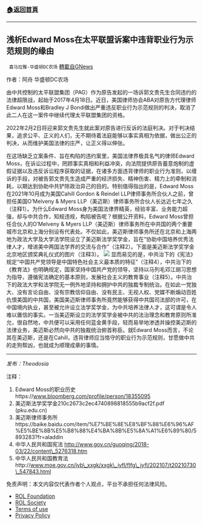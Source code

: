 ###  [:house:返回首頁](https://github.com/ourhimalayas/txt)
---


## 浅析Edward Moss在太平联盟诉案中违背职业行为示范规则的缘由
` 喜马拉雅-华盛顿DC农场` [轉載自GNews](https://gnews.org/zh-hans/1895799/)

作者：阿舟 华盛顿DC农场

由中共控制的太平联盟集团（PAG）作为原告发起的一场诉郭文贵先生合同违约的法律超限战，起始于2017年4月18日。近日，美国律师协会ABA对原告方代理律师Edward Moss和Bradley J Bondi做出严重违反职业行为示范规则的判决，取消了此二人在这一案件中继续代理太平联盟集团的资格。

2022年2月2日将迎来郭文贵先生就此案对原告进行反诉的法庭判决。对于判决结果，追求公平、正义的人们，无不期待着法庭能够以事实真相为依据，做出公正的判决，从而维护美国法律的庄严，让正义得以伸张。

在这场缺乏立案条件、旨在构陷的违约案里，美国法律界极具名气的律师Edward Moss，在诉讼过程中，罔顾事实真相和利益冲突，向法院提供原告蓄意炮制的虚假证据以及违反诉讼程序获取的证据，在诸多方面违背律师的职业行为准则，以缠诉的手段，对被告郭文贵先生造成严重的经济损失、精神伤害、精力上的牵制和消耗，以期达到协助中共铲除政治异己的目的。特别值得指出的是，Edward Moss在2021年10月成为美国Cahill Gordon & Reindel LLP律师事务所合伙人之前，曾担任美国O’Melveny & Myers LLP（美迈斯）律师事务所合伙人长达近七年之久（注释1）。为什么Edward Moss身为美国法律界精英，经验丰富、业务能力超强，却与中共合作，知规违规，构陷被告呢？根据公开资料，Edward Moss曾担任合伙人的O’Melveny & Myers LLP（美迈斯）律师事务所在中共国的两个重要城市北京和上海分别设有代表处。不仅如此，美迈斯律师事务所还在北京和上海两地为政法大学及大学法学院设立了美迈斯法学奖学金，旨在“协助中国培养优秀法律人才，增进美中两国法学界的交流与合作”（注释2）。下面是美迈斯法学奖学金北京地区颁奖典礼仪式的图片（注释3）。
![](https://assets.gnews.org/wp-content/uploads/2022/01/B07A4B0A-FAEF-4802-B325-8C37B6FD6CAF.jpeg)
显而易见的是，中共治下的《宪法》规定“中国共产党领导是中国特色社会主义最本质的特征”（注释4），中共治下的《教育法》也明确规定，国家坚持中国共产党的领导，坚持以马列毛邓江胡习思想为指导，遵循宪法确定的基本原则，发展社会主义的教育事业（注释5）。中共治下的政法大学和法学院无一例外地坚持和拥护中共的独裁专制统治。在如此一党独大、没有言论自由、没有宗教信仰自由、没有民主、无视人权、党媒不断煽动百姓仇恨美国的中共国，美国美迈斯律师事务所竟然能够获得中共国司法部的许可，在中国境内执业，甚至被允许设立法学奖学金，为中共培养法律人才，这可谓是令人难以置信的事实。一当美迈斯设立的法学奖学金被中共的法治理念和教育原则所准允，很自然地，中共便可以采用任何蓝金黄手段，轻而易举地渗透并操控美迈斯的法律业务，美迈斯必然向中共的独裁统治俯首称臣。就Edward Moss而言，不论其在美迈斯，还是在Cahill，违背律师应当恪守的职业行为示范规则，甘愿做中共的走狗帮凶，也就成为顺理成章的事情。

* * *

*发布：Theodosia*

注释：

1. Edward Moss的职业历史https://www.bloomberg.com/profile/person/18355095
2. 美迈斯法学奖学金210c2673c2ec4740898818555b9acf2f.pdf (pku.edu.cn)
3. 美迈斯律师事务所https://baike.baidu.com/item/%E7%BE%8E%E8%BF%88%E6%96%AF%E5%BE%8B%E5%B8%88%E4%BA%8B%E5%8A%A1%E6%89%80/5893283?fr=aladdin
4. 中华人民共和国宪法 http://www.gov.cn/guoqing/2018-03/22/content\_5276318.htm
5. 中华人民共和国教育法http://www.moe.gov.cn/jyb\_xxgk/xxgk\_jyfl/flfg\_jyfl/202107/t20210730\_547843.html


 

免责声明：本文内容仅代表作者个人观点，平台不承担任何法律风险。

- [ROL Foundation](https://rolfoundation.org/)
- [ROL Society](https://rolsociety.org/)
- [Terms of use](https://gnews.org/terms-of-use-3/)
- [Privacy Policy](https://gnews.org/privacy-policy/)
